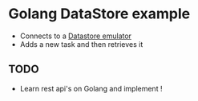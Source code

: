 # Golang DataStore example

* Connects to a [Datastore emulator]()
* Adds a new task and then retrieves it

## TODO 
* Learn rest api's on Golang and implement !
